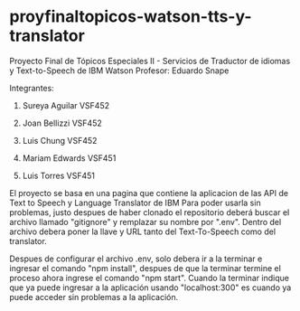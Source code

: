 # proyfinaltopicos-watson-tts-y-translator
Proyecto Final de Tópicos Especiales II - Servicios de Traductor de idiomas y Text-to-Speech de IBM Watson
Profesor: Eduardo Snape

Integrantes: 

1. Sureya Aguilar VSF452 

2. Joan Bellizzi VSF452 

3. Luis Chung VSF452 

4. Mariam Edwards VSF451 

5. Luis Torres VSF451

El proyecto se basa en una pagina que contiene la aplicacion de las API de Text to Speech y Language Translator de IBM 
Para poder usarla sin problemas, justo despues de haber clonado el repositorio deberá buscar el archivo llamado "gitignore" y remplazar su nombre por ".env". Dentro del archivo debera poner la llave y URL tanto del Text-To-Speech como del translator.

Despues de configurar el archivo .env, solo debera ir a la terminar e ingresar el comando "npm install", despues de que la terminar termine el proceso ahora ingrese el comando "npm start". Cuando la terminar indique que ya puede ingresar a la aplicación usando "localhost:300" es cuando ya puede acceder sin problemas a la aplicación.
